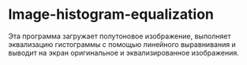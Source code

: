 # Image-histogram-equalization
Эта программа загружает полутоновое изображение, выполняет эквализацию гистограммы с помощью линейного выравнивания и выводит на экран оригинальное и эквализированное изображения. 
